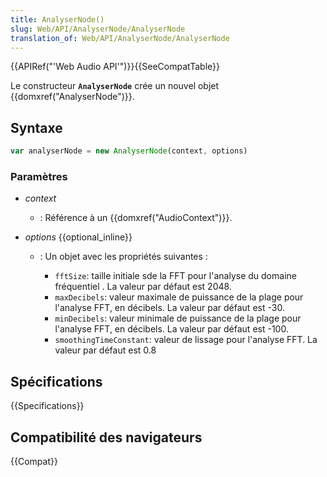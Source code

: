 ```yaml
---
title: AnalyserNode()
slug: Web/API/AnalyserNode/AnalyserNode
translation_of: Web/API/AnalyserNode/AnalyserNode
---
```


{{APIRef("'Web Audio API'")}}{{SeeCompatTable}}

Le constructeur **`AnalyserNode`** crée un nouvel objet {{domxref("AnalyserNode")}}.

## Syntaxe

```js
var analyserNode = new AnalyserNode(context, options)
```

### Paramètres

- _context_
  - : Référence à un {{domxref("AudioContext")}}.
- _options_ {{optional_inline}}

  - : Un objet avec les propriétés suivantes :

    - `fftSize`: taille initiale sde la FFT pour l'analyse du domaine fréquentiel . La valeur par défaut est 2048.
    - `maxDecibels`: valeur maximale de puissance de la plage pour l'analyse FFT, en décibels. La valeur par défaut est -30.
    - `minDecibels`: valeur minimale de puissance de la plage pour l'analyse FFT, en décibels. La valeur par défaut est -100.
    - `smoothingTimeConstant`:  valeur de lissage pour l'analyse FFT. La valeur par défaut est 0.8

## Spécifications

{{Specifications}}

## Compatibilité des navigateurs

{{Compat}}
